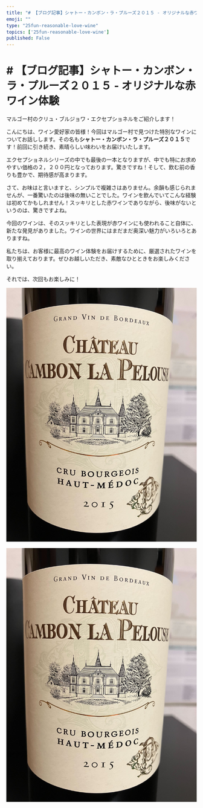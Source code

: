 ```yaml
---
title: "# 【ブログ記事】シャトー・カンボン・ラ・プルーズ２０１５ - オリジナルな赤ワイン体験"
emoji: ""
type: "25fun-reasonable-love-wine"
topics: ['25fun-reasonable-love-wine']
published: False
---
```


# # 【ブログ記事】シャトー・カンボン・ラ・プルーズ２０１５ - オリジナルな赤ワイン体験

マルゴー村のクリュ・ブルジョワ・エクセプショネルをご紹介します！

こんにちは、ワイン愛好家の皆様！今回はマルゴー村で見つけた特別なワインについてお話しします。その名も**シャトー・カンボン・ラ・プルーズ２０１５**です！前回に引き続き、素晴らしい味わいをお届けいたします。

エクセプショネルシリーズの中でも最後の一本となりますが、中でも特にお求めやすい価格の２，２００円となっております。驚きですね！そして、飲む前の香りも豊かで、期待感が高まります。

さて、お味はと言いますと、シンプルで複雑さはありません。余韻も感じられませんが、一番驚いたのは後味の無いことでした。ワインを飲んでいてこんな経験は初めてかもしれません！スッキリとした赤ワインでありながら、後味がないというのは、驚きですよね。

今回のワインは、そのスッキリとした表現が赤ワインにも使われること自体に、新たな発見がありました。ワインの世界にはまだまだ奥深い魅力がいろいろとありますね。

私たちは、お客様に最高のワイン体験をお届けするために、厳選されたワインを取り揃えております。ぜひお越しいただき、素敵なひとときをお楽しみください。

それでは、次回もお楽しみに！


![](/images/yAyyZ09Ua3CYiQoLa40Y/dU5SIBVl5vsS77uwPMDE/0a209122-e9fc-4b5e-8748-14b041d2abbe.jpg)

![](/images/yAyyZ09Ua3CYiQoLa40Y/dU5SIBVl5vsS77uwPMDE/5ff4232a-f751-438f-9243-549df97c9bd8.jpg)